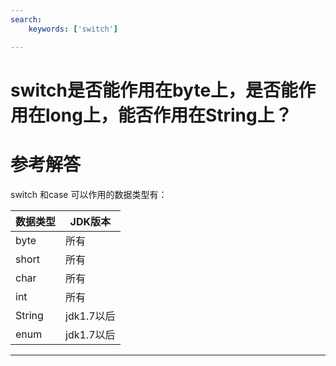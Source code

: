 ```yaml
---
search:
    keywords: ['switch']

---
```


# switch是否能作用在byte上，是否能作用在long上，能否作用在String上？

# 参考解答

switch 和case 可以作用的数据类型有：

|数据类型|JDK版本|
|-|-|
|byte|所有|
|short|所有|
|char|所有|
|int|所有|
|String|jdk1.7以后|
|enum|jdk1.7以后|


---


